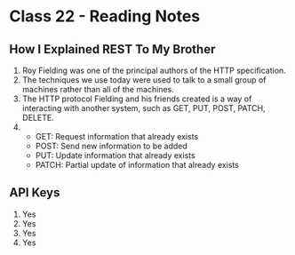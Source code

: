 # Class 22 - Reading Notes

## How I Explained REST To My Brother

1. Roy Fielding was one of the principal authors of the HTTP specification.
2. The techniques we use today were used to talk to a small group of machines rather than all of the machines.
3. The HTTP protocol Fielding and his friends created is a way of interacting with another system, such as GET, PUT, POST, PATCH, DELETE.
4. - GET: Request information that already exists
   - POST: Send new information to be added
   - PUT: Update information that already exists
   - PATCH: Partial update of information that already exists

## API Keys

1. Yes
2. Yes
3. Yes
4. Yes
